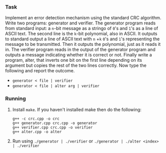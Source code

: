 ### Task

Implement an error detection mechanism using the standard CRC algorithm. Write two programs: generator and verifier. The generator program reads from standard input: a `n`-bit message as a stringo of `0`'s and `1`'s as a line of ASCII text. The second line is the `k`-bit polynomial, also in ASCII. It outputs to standard output a line of ASCII text with `n` +`k` `0`'s and `1`'s representing the message to be transmitted. Then it outputs the polynomial, just as it reads it in. The verifier program reads in the output of the generator program and outputs a message indicating whether it is correct or not. Finally write a program, alter, that inverts one bit on the first line depending on its argument but copies the rest of the two lines correctly. Now type the following and report the outcome.

- `generator < file | verifier`
- `generator < file | alter arg | verifier`

### Running

1. Install `make`. If you haven't installed make then do the following:
	```
	g++ -c crc.cpp -o crc
	g++ generator.cpp crc.cpp -o generator
	g++ verifier.cpp crc.cpp -o verifier
	g++ alter.cpp -o alter
	```

2. Run using `./generator | ./verifier` or `./generator | ./alter <index> | ./verifier`